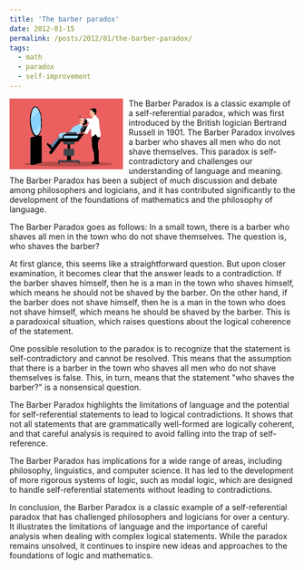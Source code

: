 ```yaml
---
title: 'The barber paradox'
date: 2012-01-15
permalink: /posts/2012/01/the-barber-paradox/
tags:
  - math
  - paradox
  - self-improvement
---
```


<img width="200" alt="haircut" src="/images/posts/the-barber-paradox.webp" style="float: left; margin-right: 10px;" /> The Barber Paradox is a classic example of a self-referential paradox, which was first introduced by the British logician Bertrand Russell in 1901. The Barber Paradox involves a barber who shaves all men who do not shave themselves. This paradox is self-contradictory and challenges our understanding of language and meaning. The Barber Paradox has been a subject of much discussion and debate among philosophers and logicians, and it has contributed significantly to the development of the foundations of mathematics and the philosophy of language.

The Barber Paradox goes as follows: In a small town, there is a barber who shaves all men in the town who do not shave themselves. The question is, who shaves the barber?

At first glance, this seems like a straightforward question. But upon closer examination, it becomes clear that the answer leads to a contradiction. If the barber shaves himself, then he is a man in the town who shaves himself, which means he should not be shaved by the barber. On the other hand, if the barber does not shave himself, then he is a man in the town who does not shave himself, which means he should be shaved by the barber. This is a paradoxical situation, which raises questions about the logical coherence of the statement.

One possible resolution to the paradox is to recognize that the statement is self-contradictory and cannot be resolved. This means that the assumption that there is a barber in the town who shaves all men who do not shave themselves is false. This, in turn, means that the statement "who shaves the barber?" is a nonsensical question.

The Barber Paradox highlights the limitations of language and the potential for self-referential statements to lead to logical contradictions. It shows that not all statements that are grammatically well-formed are logically coherent, and that careful analysis is required to avoid falling into the trap of self-reference.

The Barber Paradox has implications for a wide range of areas, including philosophy, linguistics, and computer science. It has led to the development of more rigorous systems of logic, such as modal logic, which are designed to handle self-referential statements without leading to contradictions.

In conclusion, the Barber Paradox is a classic example of a self-referential paradox that has challenged philosophers and logicians for over a century. It illustrates the limitations of language and the importance of careful analysis when dealing with complex logical statements. While the paradox remains unsolved, it continues to inspire new ideas and approaches to the foundations of logic and mathematics.
